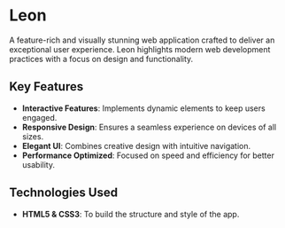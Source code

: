 # Leon

A feature-rich and visually stunning web application crafted to deliver an exceptional user experience. Leon highlights modern web development practices with a focus on design and functionality.

## Key Features

- **Interactive Features**: Implements dynamic elements to keep users engaged.
- **Responsive Design**: Ensures a seamless experience on devices of all sizes.
- **Elegant UI**: Combines creative design with intuitive navigation.
- **Performance Optimized**: Focused on speed and efficiency for better usability.

## Technologies Used

- **HTML5 & CSS3**: To build the structure and style of the app.

